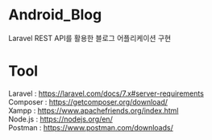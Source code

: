 # Android_Blog
 Laravel REST API를 활용한 블로그 어플리케이션 구현

# Tool
Laravel : https://laravel.com/docs/7.x#server-requirements<br>
Composer : https://getcomposer.org/download/<br>
Xampp : https://www.apachefriends.org/index.html<br>
Node.js : https://nodejs.org/en/<br>
Postman : https://www.postman.com/downloads/<br>
